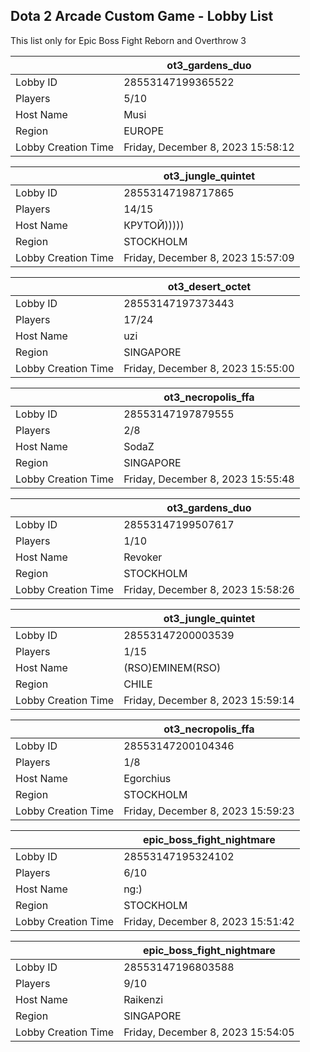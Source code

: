 ## Dota 2 Arcade Custom Game - Lobby List

This list only for Epic Boss Fight Reborn and Overthrow 3

|  | ot3_gardens_duo |
| ------ | ------ |
| Lobby ID | 28553147199365522 |
| Players | 5/10 |
| Host Name | Musi |
| Region | EUROPE |
| Lobby Creation Time | Friday, December 8, 2023 15:58:12 |


|  | ot3_jungle_quintet |
| ------ | ------ |
| Lobby ID | 28553147198717865 |
| Players | 14/15 |
| Host Name | КРУТОЙ))))) |
| Region | STOCKHOLM |
| Lobby Creation Time | Friday, December 8, 2023 15:57:09 |


|  | ot3_desert_octet |
| ------ | ------ |
| Lobby ID | 28553147197373443 |
| Players | 17/24 |
| Host Name | uzi |
| Region | SINGAPORE |
| Lobby Creation Time | Friday, December 8, 2023 15:55:00 |


|  | ot3_necropolis_ffa |
| ------ | ------ |
| Lobby ID | 28553147197879555 |
| Players | 2/8 |
| Host Name | SodaZ |
| Region | SINGAPORE |
| Lobby Creation Time | Friday, December 8, 2023 15:55:48 |


|  | ot3_gardens_duo |
| ------ | ------ |
| Lobby ID | 28553147199507617 |
| Players | 1/10 |
| Host Name | Revoker |
| Region | STOCKHOLM |
| Lobby Creation Time | Friday, December 8, 2023 15:58:26 |


|  | ot3_jungle_quintet |
| ------ | ------ |
| Lobby ID | 28553147200003539 |
| Players | 1/15 |
| Host Name | (RSO)EMINEM(RSO) |
| Region | CHILE |
| Lobby Creation Time | Friday, December 8, 2023 15:59:14 |


|  | ot3_necropolis_ffa |
| ------ | ------ |
| Lobby ID | 28553147200104346 |
| Players | 1/8 |
| Host Name | Egorchius |
| Region | STOCKHOLM |
| Lobby Creation Time | Friday, December 8, 2023 15:59:23 |


|  | epic_boss_fight_nightmare |
| ------ | ------ |
| Lobby ID | 28553147195324102 |
| Players | 6/10 |
| Host Name | ng:) |
| Region | STOCKHOLM |
| Lobby Creation Time | Friday, December 8, 2023 15:51:42 |


|  | epic_boss_fight_nightmare |
| ------ | ------ |
| Lobby ID | 28553147196803588 |
| Players | 9/10 |
| Host Name | Raikenzi |
| Region | SINGAPORE |
| Lobby Creation Time | Friday, December 8, 2023 15:54:05 |


